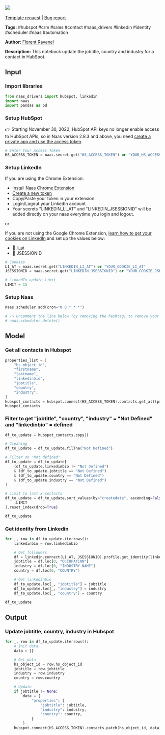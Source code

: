 <a href="https://app.naas.ai/user-redirect/naas/downloader?url=https://raw.githubusercontent.com/jupyter-naas/awesome-notebooks/master/HubSpot/HubSpot_Update_jobtitle_country_industry_from_linkedin.ipynb" target="_parent"><img src="https://naasai-public.s3.eu-west-3.amazonaws.com/open_in_naas.svg"/></a><br><br><a href="https://github.com/jupyter-naas/awesome-notebooks/issues/new?assignees=&labels=&template=template-request.md&title=Tool+-+Action+of+the+notebook+">Template request</a> | <a href="https://github.com/jupyter-naas/awesome-notebooks/issues/new?assignees=&labels=bug&template=bug_report.md&title=HubSpot+-+Update+jobtitle+country+industry+from+linkedin:+Error+short+description">Bug report</a>

**Tags:** #hubspot #crm #sales #contact #naas_drivers #linkedin #identity #scheduler #naas #automation

**Author:** [Florent Ravenel](https://www.linkedin.com/in/florent-ravenel/)

**Description:** This notebook update the jobtitle, country and industry for a contact in HubSpot.

## Input

### Import libraries


```python
from naas_drivers import hubspot, linkedin
import naas
import pandas as pd
```

### Setup HubSpot
👉 Starting November 30, 2022, HubSpot API keys no longer enable access to HubSpot APIs, so in Naas version 2.8.3 and above, you need [create a private app and use the access token](https://developers.hubspot.com/docs/api/private-apps).


```python
# Enter Your Access Token
HS_ACCESS_TOKEN = naas.secret.get("HS_ACCESS_TOKEN") or "YOUR_HS_ACCESS_TOKEN"
```

### Setup LinkedIn
If you are using the Chrome Extension:

- [Install Naas Chrome Extension](https://chrome.google.com/webstore/detail/naas/cpkgfedlkfiknjpkmhcglmjiefnechpp?hl=fr&authuser=0)
- [Create a new token](https://app.naas.ai/hub/token)
- Copy/Paste your token in your extension
- Login/Logout your LinkedIn account
- Your secrets "LINKEDIN_LI_AT" and "LINKEDIN_JSESSIONID" will be added directly on your naas everytime you login and logout.

or <br>

If you are not using the Google Chrome Extension, [learn how to get your cookies on LinkedIn](https://www.notion.so/LinkedIn-driver-Get-your-cookies-d20a8e7e508e42af8a5b52e33f3dba75) and set up the values below:
- 🍪 li_at
- 🍪 JSESSIONID


```python
# Cookies
LI_AT = naas.secret.get("LINKEDIN_LI_AT") or "YOUR_COOKIE_LI_AT"
JSESSIONID = naas.secret.get("LINKEDIN_JSESSIONID") or "YOUR_COOKIE_JSESSIONID"

# LinkedIn update limit
LIMIT = 15
```

### Setup Naas


```python
naas.scheduler.add(cron="0 8 * * *")

# -> Uncomment the line below (by removing the hashtag) to remove your scheduler
# naas.scheduler.delete()
```

## Model

### Get all contacts in Hubspot


```python
properties_list = [
    "hs_object_id",
    "firstname",
    "lastname",
    "linkedinbio",
    "jobtitle",
    "country",
    "industry",
]
hubspot_contacts = hubspot.connect(HS_ACCESS_TOKEN).contacts.get_all(properties_list)
hubspot_contacts
```

### Filter to get "jobtitle", "country", "industry" = "Not Defined" and "linkedinbio" = defined


```python
df_to_update = hubspot_contacts.copy()

# Cleaning
df_to_update = df_to_update.fillna("Not Defined")

# Filter on "Not defined"
df_to_update = df_to_update[
    (df_to_update.linkedinbio != "Not Defined")
    & (df_to_update.jobtitle == "Not Defined")
    & (df_to_update.country == "Not Defined")
    & (df_to_update.industry == "Not Defined")
]

# Limit to last x contacts
df_to_update = df_to_update.sort_values(by="createdate", ascending=False)[
    :LIMIT
].reset_index(drop=True)

df_to_update
```

### Get identity from Linkedin


```python
for _, row in df_to_update.iterrows():
    linkedinbio = row.linkedinbio

    # Get followers
    df = linkedin.connect(LI_AT, JSESSIONID).profile.get_identity(linkedinbio)
    jobtitle = df.loc[0, "OCCUPATION"]
    industry = df.loc[0, "INDUSTRY_NAME"]
    country = df.loc[0, "COUNTRY"]

    # Get linkedinbio
    df_to_update.loc[_, "jobtitle"] = jobtitle
    df_to_update.loc[_, "industry"] = industry
    df_to_update.loc[_, "country"] = country

df_to_update
```

## Output

### Update jobtitle, country, industry in Hubspot


```python
for _, row in df_to_update.iterrows():
    # Init data
    data = {}

    # Get data
    hs_object_id = row.hs_object_id
    jobtitle = row.jobtitle
    industry = row.industry
    country = row.country

    # Update
    if jobtitle != None:
        data = {
            "properties": {
                "jobtitle": jobtitle,
                "industry": industry,
                "country": country,
            }
        }
    hubspot.connect(HS_ACCESS_TOKEN).contacts.patch(hs_object_id, data)
```
